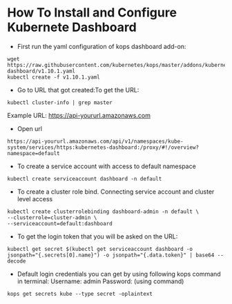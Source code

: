 # How To Install and Configure Kubernete Dashboard

* First run the yaml configuration of kops dashboard add-on:

```
wget https://raw.githubusercontent.com/kubernetes/kops/master/addons/kubernetes-dashboard/v1.10.1.yaml
kubectl create -f v1.10.1.yaml

```

* Go to URL that got created:To get the URL:

```
kubectl cluster-info | grep master
```

Example URL:
https://api-yoururl.amazonaws.com

* Open url 

```
https://api-yoururl.amazonaws.com/api/v1/namespaces/kube-system/services/https:kubernetes-dashboard:/proxy/#!/overview?namespace=default

```
* To create a service account with access to default namespace

```
kubectl create serviceaccount dashboard -n default

```  
  
* To create a cluster role bind. Connecting service account and cluster level access

```
kubectl create clusterrolebinding dashboard-admin -n default \
--clusterrole=cluster-admin \
--serviceaccount=default:dashboard

```

* To get the login token that you will be asked on the URL:

```
kubectl get secret $(kubectl get serviceaccount dashboard -o jsonpath="{.secrets[0].name}") -o jsonpath="{.data.token}" | base64 --decode 

```
* Default login credentials you can get by using following kops command in terminal:
Username: admin
Password: (using command)

```
kops get secrets kube --type secret -oplaintext 

```
